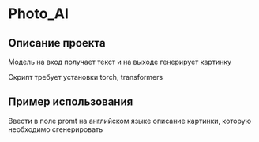 # **Photo_AI**

## Описание проекта

Модель на вход получает текст и на выходе генерирует картинку

Скрипт требует установки torch, transformers

## Пример использования
Ввести в поле promt на английском языке описание
картинки, которую необходимо сгенерировать
